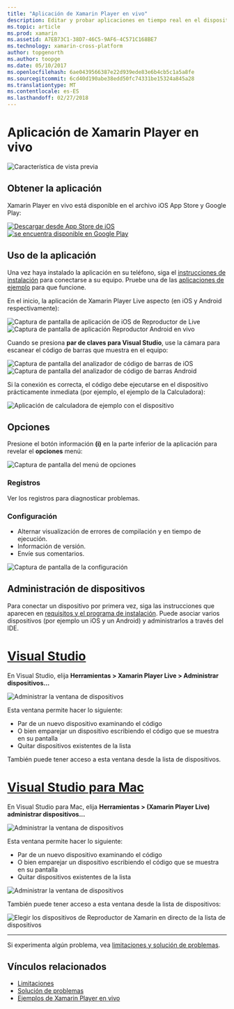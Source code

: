 ```yaml
---
title: "Aplicación de Xamarin Player en vivo"
description: Editar y probar aplicaciones en tiempo real en el dispositivo iOS o Android
ms.topic: article
ms.prod: xamarin
ms.assetid: A7EB73C1-38D7-46C5-9AF6-4C571C168BE7
ms.technology: xamarin-cross-platform
author: topgenorth
ms.author: toopge
ms.date: 05/10/2017
ms.openlocfilehash: 6ae0439566387e22d939ede83e6b4cb5c1a5a8fe
ms.sourcegitcommit: 6cd40d190abe38edd50fc74331be15324a845a28
ms.translationtype: MT
ms.contentlocale: es-ES
ms.lasthandoff: 02/27/2018
---
```

# <a name="xamarin-live-player-app"></a>Aplicación de Xamarin Player en vivo

![Característica de vista previa](~/media/shared/preview.png)

## <a name="get-the-app"></a>Obtener la aplicación

Xamarin Player en vivo está disponible en el archivo iOS App Store y Google Play:

[ ![Descargar desde App Store de iOS](player-images/app-store-badge.svg)](https://itunes.apple.com/us/app/xamarin-live-player/id1228841832?ls=1&mt=8) [ ![se encuentra disponible en Google Play](player-images/google-play-badge.png)](https://play.google.com/store/apps/details?id=com.xamarin.live)



## <a name="using-the-app"></a>Uso de la aplicación

Una vez haya instalado la aplicación en su teléfono, siga el [instrucciones de instalación](~/tools/live-player/install.md) para conectarse a su equipo. Pruebe una de las [aplicaciones de ejemplo](~/tools/live-player/samples.md) para que funcione.

En el inicio, la aplicación de Xamarin Player Live aspecto (en iOS y Android respectivamente):

![Captura de pantalla de aplicación de iOS de Reproductor de Live](player-images/app-iphone-sml.png) ![Captura de pantalla de aplicación Reproductor Android en vivo](player-images/app-android-sml.png)

Cuando se presiona **par de claves para Visual Studio**, use la cámara para escanear el código de barras que muestra en el equipo:

![Captura de pantalla del analizador de código de barras de iOS](player-images/scan-iphone-sml.png) ![Captura de pantalla del analizador de código de barras Android](player-images/scan-android-sml.png)

Si la conexión es correcta, el código debe ejecutarse en el dispositivo prácticamente inmediata (por ejemplo, el ejemplo de la Calculadora):

![Aplicación de calculadora de ejemplo con el dispositivo](player-images/basic-calculator-iphone-sml.png)

## <a name="options"></a>Opciones

Presione el botón información **(i)** en la parte inferior de la aplicación para revelar el **opciones** menú:

![Captura de pantalla del menú de opciones](player-images/options.png)

### <a name="logs"></a>Registros

Ver los registros para diagnosticar problemas.

### <a name="settings"></a>Configuración

* Alternar visualización de errores de compilación y en tiempo de ejecución.
* Información de versión.
* Envíe sus comentarios.

![Captura de pantalla de la configuración](player-images/settings.png)

## <a name="managing-devices"></a>Administración de dispositivos

Para conectar un dispositivo por primera vez, siga las instrucciones que aparecen en [requisitos y el programa de instalación](~/tools/live-player/install.md). Puede asociar varios dispositivos (por ejemplo un iOS y un Android) y administrarlos a través del IDE.

# <a name="visual-studiotabvswin"></a>[Visual Studio](#tab/vswin)

En Visual Studio, elija **Herramientas > Xamarin Player Live > Administrar dispositivos...**

![Administrar la ventana de dispositivos](player-images/manage-tools-menu-vs.png)

Esta ventana permite hacer lo siguiente:

- Par de un nuevo dispositivo examinando el código
- O bien emparejar un dispositivo escribiendo el código que se muestra en su pantalla
- Quitar dispositivos existentes de la lista

También puede tener acceso a esta ventana desde la lista de dispositivos.

# <a name="visual-studio-for-mactabvsmac"></a>[Visual Studio para Mac](#tab/vsmac)

En Visual Studio para Mac, elija **Herramientas > (Xamarin Player Live) administrar dispositivos...**

![Administrar la ventana de dispositivos](player-images/manage-tools-menu.png)

Esta ventana permite hacer lo siguiente:

- Par de un nuevo dispositivo examinando el código
- O bien emparejar un dispositivo escribiendo el código que se muestra en su pantalla
- Quitar dispositivos existentes de la lista

![Administrar la ventana de dispositivos](player-images/manage.png)

También puede tener acceso a esta ventana desde la lista de dispositivos:

![Elegir los dispositivos de Reproductor de Xamarin en directo de la lista de dispositivos](player-images/manage-device-menu.png)

-----

Si experimenta algún problema, vea [limitaciones y solución de problemas](~/tools/live-player/troubleshooting.md).


## <a name="related-links"></a>Vínculos relacionados

- [Limitaciones](~/tools/live-player/limitations.md)
- [Solución de problemas](~/tools/live-player/troubleshooting.md)
- [Ejemplos de Xamarin Player en vivo](~/tools/livehttps://developer.xamarin.com/samples.md)
